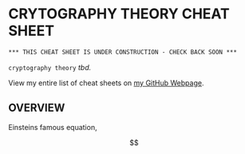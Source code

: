 # CRYTOGRAPHY THEORY CHEAT SHEET

```txt
*** THIS CHEAT SHEET IS UNDER CONSTRUCTION - CHECK BACK SOON ***
```

`cryptography theory` _tbd._

View my entire list of cheat sheets on
[my GitHub Webpage](https://jeffdecola.github.io/my-cheat-sheets/).

## OVERVIEW

Einsteins famous equation,

<p align="center"><img alt="$$&#10;E=mc^2&#10;$$" src="svgs/3abb8c75967ebfdd6439c56912f3d75a.svg" align="middle" width="62.901135pt" height="14.175084pt"/></p>